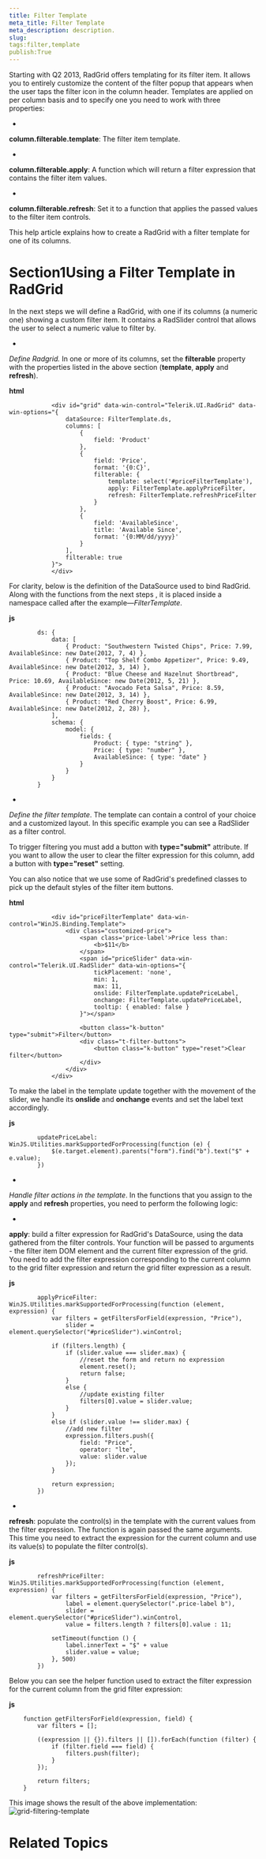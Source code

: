 ```yaml
---
title: Filter Template
meta_title: Filter Template
meta_description: description.
slug: 
tags:filter,template
publish:True
---
```



Starting with Q2 2013, RadGrid offers templating for its filter item. It allows you to entirely customize the content of the filter popup that appears when
				the user taps the filter icon in the column header. Templates are applied on per column basis and to specify one you need to work with three properties:
			

* 

__column.filterable.template__: The filter item template.
					

* 

__column.filterable.apply__: A function which will return a filter expression that contains the filter item values.
					

* 

__column.filterable.refresh__: Set it to a function that applies the passed values to the filter item controls.
					

This help article explains how to create a RadGrid with a filter template for one of its columns.

# Section1Using a Filter Template in RadGrid

In the next steps we will define a RadGrid, with one if its columns (a numeric one) showing a custom filter item. It contains a RadSlider control that
					allows the user to select a numeric value to filter by.
				

* 

*Define Radgrid.* In one or more of its columns, set the __filterable__ property with the
							properties listed in the above section (__template__, __apply__ and __refresh__).
						


 __html__
    


				<div id="grid" data-win-control="Telerik.UI.RadGrid" data-win-options="{					
					dataSource: FilterTemplate.ds,
					columns: [
						{ 
							field: 'Product'
						},
						{ 
							field: 'Price', 
							format: '{0:C}',
							filterable: {
								template: select('#priceFilterTemplate'),
								apply: FilterTemplate.applyPriceFilter,
								refresh: FilterTemplate.refreshPriceFilter
							} 
						},
						{ 
							field: 'AvailableSince', 
							title: 'Available Since', 
							format: '{0:MM/dd/yyyy}' 
						}
					],
					filterable: true
				}">
				</div>



For clarity, below is the definition of the DataSource used to bind RadGrid. Along with the functions from the next steps	, it is placed inside a
							namespace called after the example—*FilterTemplate*.
						


 __js__
    


			ds: {
				data: [
					{ Product: "Southwestern Twisted Chips", Price: 7.99, AvailableSince: new Date(2012, 7, 4) },
					{ Product: "Top Shelf Combo Appetizer", Price: 9.49, AvailableSince: new Date(2012, 3, 14) },
					{ Product: "Blue Cheese and Hazelnut Shortbread", Price: 10.69, AvailableSince: new Date(2012, 5, 21) },
					{ Product: "Avocado Feta Salsa", Price: 8.59, AvailableSince: new Date(2012, 3, 14) },
					{ Product: "Red Cherry Boost", Price: 6.99, AvailableSince: new Date(2012, 2, 28) },
				],
				schema: {
					model: {
						fields: {
							Product: { type: "string" },
							Price: { type: "number" },
							AvailableSince: { type: "date" }
						}
					}
				}
			}



* 

*Define the filter template*. The template can contain a control of your choice and a customized layout. In this
							specific example you can see a RadSlider as a filter control.
						

To trigger filtering you must add a button with __type="submit"__
							attribute. If you want to allow the user to clear the filter expression for this column, add a button with __type="reset"__
							setting.
						

You can also notice that we use some of RadGrid's predefined classes to pick up the default styles of the filter item buttons.


 __html__
    


				<div id="priceFilterTemplate" data-win-control="WinJS.Binding.Template">
					<div class="customized-price">
						<span class='price-label'>Price less than: 
							<b>$11</b>
						</span>
						<span id="priceSlider" data-win-control="Telerik.UI.RadSlider" data-win-options="{						
							tickPlacement: 'none',
							min: 1,
							max: 11,
							onslide: FilterTemplate.updatePriceLabel,
							onchange: FilterTemplate.updatePriceLabel,
							tooltip: { enabled: false }
						}"></span>
	
						<button class="k-button" type="submit">Filter</button>
						<div class="t-filter-buttons">
							<button class="k-button" type="reset">Clear filter</button>
						</div>
					</div>
				</div>



To make the label in the template update together with the movement of the slider, we handle its __onslide__ and
							__onchange__ events and set the label text accordingly.
						


 __js__
    


			updatePriceLabel: WinJS.Utilities.markSupportedForProcessing(function (e) {
				$(e.target.element).parents("form").find("b").text("$" + e.value);
			})



* 

*Handle filter actions in the template*. In the functions that you assign to the __apply__
							and __refresh__ properties, you need to perform the following logic:
						

* 

__apply__: build a filter expression for RadGrid's DataSource, using the data gathered from the filter controls.
									Your function will be passed to arguments - the filter item DOM element and the current filter expression of the grid. You need to
									add the filter expression corresponding to the current column to the grid filter expression and return the grid filter expression as a
									result.
								


 __js__
    


			applyPriceFilter: WinJS.Utilities.markSupportedForProcessing(function (element, expression) {
				var filters = getFiltersForField(expression, "Price"),
					slider = element.querySelector("#priceSlider").winControl;
	
				if (filters.length) {
					if (slider.value === slider.max) {
						//reset the form and return no expression
						element.reset();
						return false;
					}
					else {
						//update existing filter
						filters[0].value = slider.value;
					}
				}
				else if (slider.value !== slider.max) {
					//add new filter
					expression.filters.push({
						field: "Price",
						operator: "lte",
						value: slider.value
					});
				}
	
				return expression;
			})



* 

__refresh__: populate the control(s) in the template with the current values from the filter expression. The function
									is again passed the same arguments. This time you need to extract the expression for the current column and use its value(s) to
									populate the filter control(s).
								


 __js__
    


			refreshPriceFilter: WinJS.Utilities.markSupportedForProcessing(function (element, expression) {
				var filters = getFiltersForField(expression, "Price"),
					label = element.querySelector(".price-label b"),
					slider = element.querySelector("#priceSlider").winControl,
					value = filters.length ? filters[0].value : 11;
	
				setTimeout(function () {
					label.innerText = "$" + value
					slider.value = value;
				}, 500)
			})



Below you can see the helper function used to extract the filter expression for the current column from the grid filter expression:


 __js__
    


		function getFiltersForField(expression, field) {
			var filters = [];
	
			((expression || {}).filters || []).forEach(function (filter) {
				if (filter.field === field) {
					filters.push(filter);
				}
			});
	
			return filters;
		}



This image shows the result of the above implementation:![grid-filtering-template](../Media/Controls\Grid\grid-filtering-template.png)

# Related Topics

